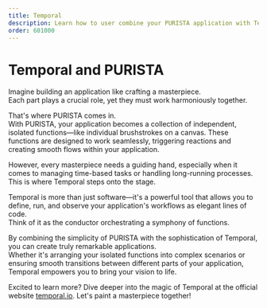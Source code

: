 ```yaml
---
title: Temporal
description: Learn how to user combine your PURISTA application with Temporal.
order: 601000
---
```


# Temporal and PURISTA

Imagine building an application like crafting a masterpiece.  
Each part plays a crucial role, yet they must work harmoniously together.  

That's where PURISTA comes in.  
With PURISTA, your application becomes a collection of independent, isolated functions—like individual brushstrokes on a canvas. These functions are designed to work seamlessly, triggering reactions and creating smooth flows within your application.

However, every masterpiece needs a guiding hand, especially when it comes to managing time-based tasks or handling long-running processes. This is where Temporal steps onto the stage.

Temporal is more than just software—it's a powerful tool that allows you to define, run, and observe your application's workflows as elegant lines of code.  
Think of it as the conductor orchestrating a symphony of functions.

By combining the simplicity of PURISTA with the sophistication of Temporal, you can create truly remarkable applications.  
Whether it's arranging your isolated functions into complex scenarios or ensuring smooth transitions between different parts of your application, Temporal empowers you to bring your vision to life.

Excited to learn more? Dive deeper into the magic of Temporal at the official website [temporal.io](https://temporal.io/). Let's paint a masterpiece together!
